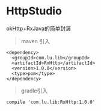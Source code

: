 # HttpStudio
okHttp+RxJava的简单封装

> maven 引入
```
<dependency>
  <groupId>com.lu.lib</groupId>
  <artifactId>RxHttp</artifactId>
  <version>1.0.0</version>
  <type>pom</type>
</dependency>
```

> gradle引入
```
compile 'com.lu.lib:RxHttp:1.0.0'
```
